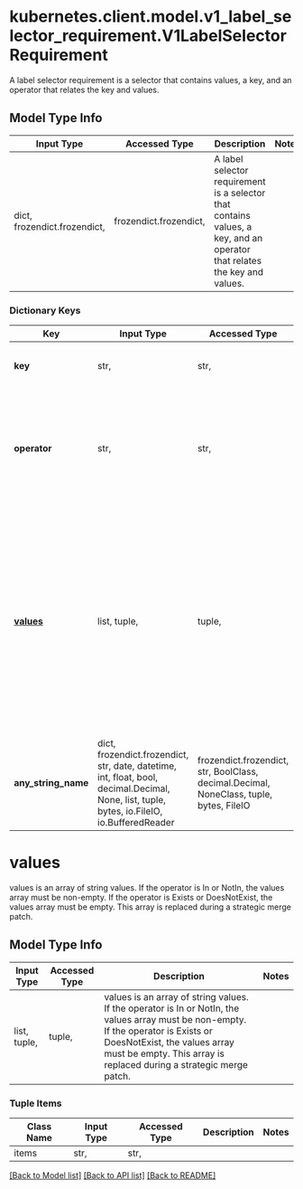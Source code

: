 # kubernetes.client.model.v1_label_selector_requirement.V1LabelSelectorRequirement

A label selector requirement is a selector that contains values, a key, and an operator that relates the key and values.

## Model Type Info
Input Type | Accessed Type | Description | Notes
------------ | ------------- | ------------- | -------------
dict, frozendict.frozendict,  | frozendict.frozendict,  | A label selector requirement is a selector that contains values, a key, and an operator that relates the key and values. | 

### Dictionary Keys
Key | Input Type | Accessed Type | Description | Notes
------------ | ------------- | ------------- | ------------- | -------------
**key** | str,  | str,  | key is the label key that the selector applies to. | 
**operator** | str,  | str,  | operator represents a key&#x27;s relationship to a set of values. Valid operators are In, NotIn, Exists and DoesNotExist. | 
**[values](#values)** | list, tuple,  | tuple,  | values is an array of string values. If the operator is In or NotIn, the values array must be non-empty. If the operator is Exists or DoesNotExist, the values array must be empty. This array is replaced during a strategic merge patch. | [optional] 
**any_string_name** | dict, frozendict.frozendict, str, date, datetime, int, float, bool, decimal.Decimal, None, list, tuple, bytes, io.FileIO, io.BufferedReader | frozendict.frozendict, str, BoolClass, decimal.Decimal, NoneClass, tuple, bytes, FileIO | any string name can be used but the value must be the correct type | [optional]

# values

values is an array of string values. If the operator is In or NotIn, the values array must be non-empty. If the operator is Exists or DoesNotExist, the values array must be empty. This array is replaced during a strategic merge patch.

## Model Type Info
Input Type | Accessed Type | Description | Notes
------------ | ------------- | ------------- | -------------
list, tuple,  | tuple,  | values is an array of string values. If the operator is In or NotIn, the values array must be non-empty. If the operator is Exists or DoesNotExist, the values array must be empty. This array is replaced during a strategic merge patch. | 

### Tuple Items
Class Name | Input Type | Accessed Type | Description | Notes
------------- | ------------- | ------------- | ------------- | -------------
items | str,  | str,  |  | 

[[Back to Model list]](../../README.md#documentation-for-models) [[Back to API list]](../../README.md#documentation-for-api-endpoints) [[Back to README]](../../README.md)

